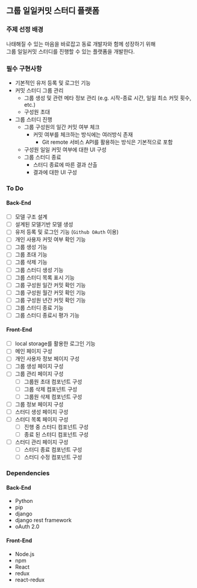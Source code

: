 ## 그룹 일일커밋 스터디 플랫폼

### 주제 선정 배경
나태해질 수 있는 마음을 바로잡고 동료 개발자와 함께 성장하기 위해<br>
그룹 일일커밋 스터디를 진행할 수 있는 플랫폼을 개발한다.

### 필수 구현사항
- 기본적인 유저 등록 및 로그인 기능
- 커밋 스터디 그룹 관리
  - 그룹 생성 및 관련 메타 정보 관리 (e.g. 시작-종료 시간, 일일 최소 커밋 횟수, etc.)
  - 구성원 초대
- 그룹 스터디 진행
  - 그룹 구성원의 일간 커밋 여부 체크
    - 커밋 여부를 체크하는 방식에는 여러방식 존재
      - Git remote 서비스 API를 활용하는 방식은 기본적으로 포함
  - 구성원 일일 커밋 여부에 대한 UI 구성
  - 그룹 스터디 종료
    - 스터디 종료에 따른 결과 산출
    - 결과에 대한 UI 구성

### To Do

#### Back-End

- [ ] 모델 구조 설계
- [ ] 설계된 모델기반 모델 생성
- [ ] 유저 등록 및 로그인 기능 (`Github OAuth` 이용)
- [ ] 개인 사용자 커밋 여부 확인 기능
- [ ] 그룹 생성 기능
- [ ] 그룹 초대 기능
- [ ] 그룹 삭제 기능
- [ ] 그룹 스터디 생성 기능
- [ ] 그룹 스터디 목록 표시 기능
- [ ] 그룹 구성원 일간 커밋 확인 기능
- [ ] 그룹 구성원 월간 커밋 확인 기능
- [ ] 그룹 구성원 년간 커밋 확인 기능
- [ ] 그룹 스터디 종료 기능
- [ ] 그룹 스터디 종료시 평가 기능

#### Front-End

- [ ] local storage를 활용한 로그인 기능
- [ ] 메인 페이지 구성
- [ ] 개인 사용자 정보 페이지 구성
- [ ] 그룹 생성 페이지 구성
- [ ] 그룹 관리 페이지 구성
  - [ ] 그룹원 초대 컴포넌트 구성
  - [ ] 그룹 삭제 컴포넌트 구성
  - [ ] 그룹원 삭제 컴포넌트 구성
- [ ] 그룹 정보 페이지 구성
- [ ] 스터디 생성 페이지 구성
- [ ] 스터디 목록 페이지 구성
  - [ ] 진행 중 스터디 컴포넌트 구성
  - [ ] 종료 된 스터디 컴포넌트 구성
- [ ] 스터디 관리 페이지 구성
  - [ ] 스터디 종료 컴포넌트 구성
  - [ ] 스터디 수정 컴포넌트 구성

### Dependencies

#### Back-End

- Python
- pip
- django
- django rest framework
- oAuth 2.0

#### Front-End

- Node.js
- npm
- React
- redux
- react-redux